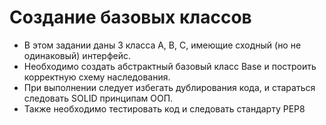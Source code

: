 # Создание базовых классов
- В этом задании даны 3 класса A, B, C, имеющие сходный (но не одинаковый) интерфейс. 
- Необходимо создать абстрактный базовый класс Base и построить корректную схему наследования.
- При выполнении следует избегать дублирования кода, и стараться следовать SOLID принципам ООП.
- Также необходимо тестировать код и следовать стандарту PEP8